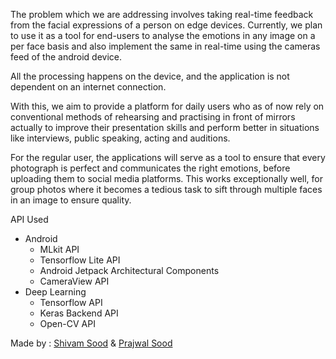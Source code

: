 The problem which we are addressing involves taking real-time feedback from the facial expressions of a person on edge devices. Currently, we plan to use it as a tool for end-users to analyse the emotions in any image on a per face basis and also implement the same in real-time using the cameras feed of the android device.

All the processing happens on the device, and the application is not dependent on an internet connection.

With this, we aim to provide a platform for daily users who as of now rely on conventional methods of rehearsing and practising in front of mirrors actually to improve their presentation skills and perform better in situations like interviews, public speaking, acting and auditions.

For the regular user, the applications will serve as a tool to ensure that every photograph is perfect and communicates the right emotions, before uploading them to social media platforms. This works exceptionally well, for group photos where it becomes a tedious task to sift through multiple faces in an image to ensure quality.

API Used
- Android
  - MLkit API
  - Tensorflow Lite API
  - Android Jetpack Architectural Components
  - CameraView API
- Deep Learning
  - Tensorflow API
  - Keras Backend API
  - Open-CV API

Made by : [Shivam Sood](https://github.com/shivamsoods) & [Prajwal Sood](https://github.com/PrajwalSood)
